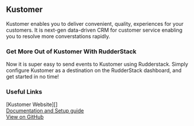 ## Kustomer

Kustomer enables you to deliver convenient, quality, experiences for your customers. It is next-gen data-driven CRM for customer service enabling you to resolve more converstations rapidly.

### Get More Out of Kustomer With RudderStack

Now it is super easy to send events to Kustomer using Rudderstack. Simply configure Kustomer as a destination on the RudderStack dashboard, and get started in no time!

### Useful Links

[Kustomer Website][]  
[Documentation and Setup guide][]  
[View on GitHub][]

[//]: # "These are reference links used in the body of this note and get stripped out when the markdown processor does its job. There is no need to format nicely because it shouldn't be seen. Thanks SO - http://stackoverflow.com/questions/4823468/store-comments-in-markdown-syntax"
[kissmetrics website]: https://www.kustomer.com/
[documentation and setup guide]: https://docs.rudderstack.com/destinations/kustomer
[view on github]: https://github.com/rudderlabs/rudder-transformer/tree/master/v0/destinations/kustomer
